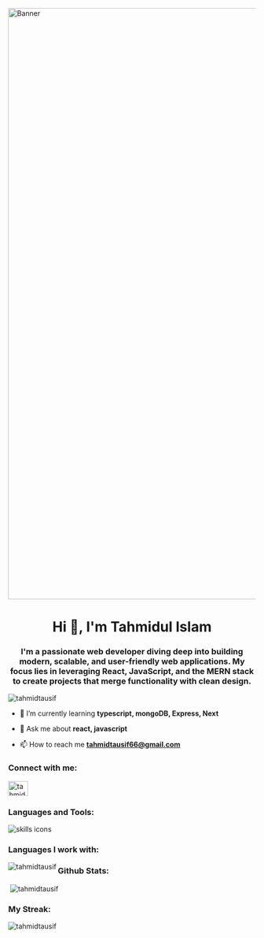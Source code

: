 <img src="https://camo.githubusercontent.com/6f87276238fc4d6742e582f1084db307e09aec5e9f223bea9935204fdfe3e5d7/68747470733a2f2f737465616d75736572696d616765732d612e616b616d616968642e6e65742f7567632f313735303139323538303737373332363336302f333434333938313339313833393146333344354235413638314344314532463830333530353643322f" width='1200px' alt="Banner" />

<h1 align="center">Hi 👋, I'm Tahmidul Islam</h1>
<h3 align="center">I'm a passionate web developer diving deep into building modern, scalable, and user-friendly web applications. My focus lies in leveraging React, JavaScript, and the MERN stack to create projects that merge functionality with clean design.</h3>

<p align="left"> <img src="https://komarev.com/ghpvc/?username=tahmidtausif&label=Profile%20views&color=0e75b6&style=flat" alt="tahmidtausif" /> </p>

- 🌱 I’m currently learning **typescript, mongoDB, Express, Next**

- 💬 Ask me about **react, javascript**

- 📫 How to reach me **tahmidtausif66@gmail.com**

<h3 align="left">Connect with me:</h3>
<p align="left">
<a href="https://linkedin.com/in/tahmidul-islam3" target="blank"><img align="center" src="https://raw.githubusercontent.com/rahuldkjain/github-profile-readme-generator/master/src/images/icons/Social/linked-in-alt.svg" alt="tahmidul-islam3" height="30" width="40" /></a>
</p>

<h3 align="left">Languages and Tools:</h3>
<p>
  <img src="https://skillicons.dev/icons?i=js,html,css,nextjs,redux,react,express,mongodb,nodejs,ts,tailwind,postman,bootstrap,figma,firebase,latex,netlify,npm,py,vscode,git" alt="skills icons" />
</p>

<h3 align="left">Languages I work with:</h3>

<p><img align="left" src="https://github-readme-stats.vercel.app/api/top-langs?username=tahmidtausif&show_icons=true&locale=en&layout=compact" alt="tahmidtausif" /></p>

<h3 align="left">Github Stats:</h3>
<p>&nbsp;<img align="center" src="https://github-readme-stats.vercel.app/api?username=tahmidtausif&show_icons=true&locale=en" alt="tahmidtausif" /></p>

<h3 align="left">My Streak:</h3>
<p><img align="center" src="https://github-readme-streak-stats.herokuapp.com/?user=tahmidtausif" alt="tahmidtausif" /></p>

